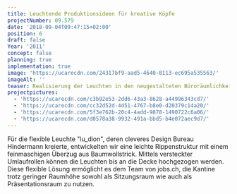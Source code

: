 ```yaml
---
title: Leuchtende Produktionsideen für kreative Köpfe
projectNumber: 09.579
date: '2018-09-04T09:47:15+02:00'
position: 6
draft: false
Year: '2011'
concept: false
planning: true
implementation: true
image: 'https://ucarecdn.com/24317bf9-aad5-4640-8113-ec695a535563/'
imageAlt: ''
teaser: Realisierung der Leuchten in den neugestalteten Büroräumlichkeiten bei jobs.ch
projectpictures:
  - 'https://ucarecdn.com/c3b92e53-2dd6-43a3-8628-a44996343cd7/'
  - 'https://ucarecdn.com/cc32d52d-4d51-4767-b8e0-d20379c14a20/'
  - 'https://ucarecdn.com/5f3e762b-20c4-4add-9878-1490722c6a06/'
  - 'https://ucarecdn.com/d0578a38-9932-491a-bbd5-b4e072aec9d7/'
---
```

Für die flexible Leuchte "lu_dion", deren cleveres Design Bureau Hindermann kreierte, entwickelten wir eine leichte Rippenstruktur mit einem feinmaschigen Überzug aus Baumwollstrick. Mittels versteckter Umlaufrollen können die Leuchten bis an die Decke hochgezogen werden. Diese flexible Lösung ermöglicht es dem Team von jobs.ch, die Kantine trotz geringer Raumhöhe sowohl als Sitzungsraum wie auch als Präsentationsraum zu nutzen.
